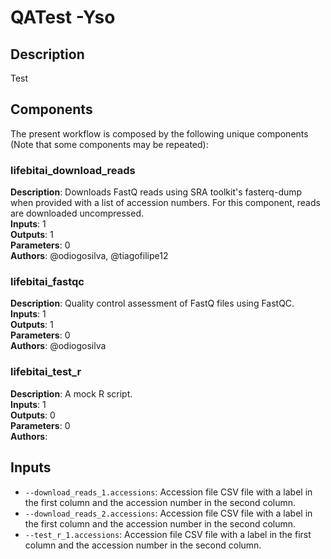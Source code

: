 # QATest -Yso

## Description

Test

## Components

The present workflow is composed by the following unique components (Note that some components may be repeated):

### lifebitai_download_reads

**Description**: Downloads FastQ reads using SRA toolkit's fasterq-dump when provided with a list of accession numbers. For this component, reads are downloaded uncompressed.\
**Inputs**: 1\
**Outputs**: 1\
**Parameters**: 0\
**Authors**: @odiogosilva, @tiagofilipe12

### lifebitai_fastqc

**Description**: Quality control assessment of FastQ files using FastQC.\
**Inputs**: 1\
**Outputs**: 1\
**Parameters**: 0\
**Authors**: @odiogosilva

### lifebitai_test_r

**Description**: A mock R script.\
**Inputs**: 1\
**Outputs**: 0\
**Parameters**: 0\
**Authors**: 

## Inputs

- `--download_reads_1.accessions`: Accession file CSV file with a label in the first column and the accession number in the second column.
- `--download_reads_2.accessions`: Accession file CSV file with a label in the first column and the accession number in the second column.
- `--test_r_1.accessions`: Accession file CSV file with a label in the first column and the accession number in the second column.
